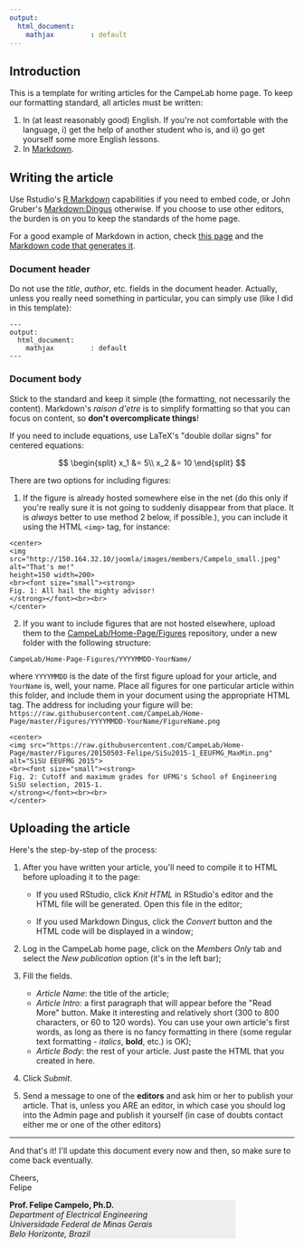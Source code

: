 ```yaml
---
output:
  html_document:
    mathjax         : default
---
```


## Introduction
This is a template for writing articles for the CampeLab home page. To keep our formatting standard, all articles must be written:

1. In (at least reasonably good) English. If you're not comfortable with the language, i) get the help of another student who is, and ii) go get yourself some more English lessons.
2. In [Markdown](http://daringfireball.net/projects/markdown/).

## Writing the article

Use Rstudio's [R Markdown](http://rmarkdown.rstudio.com) capabilities if you need to embed code, or John Gruber's [Markdown:Dingus](http://daringfireball.net/projects/markdown/dingus) otherwise. If you choose to use other editors, the burden is on you to keep the standards of the home page.

For a good example of Markdown in action, check [this page](http://daringfireball.net/projects/markdown/syntax) and the [Markdown code that generates it](http://daringfireball.net/projects/markdown/syntax.text).

### Document header
Do not use the _title_, _author_, etc. fields in the document header. Actually, unless you really need something in particular, you can simply use (like I did in this template):

```
---
output:
  html_document:
    mathjax         : default
---
```

### Document body
Stick to the standard and keep it simple (the formatting, not necessarily the content). Markdown's _raison d'etre_ is to simplify formatting so that you can focus on content, so __don't overcomplicate things__! 

If you need to include equations, use LaTeX's "double dollar signs" for centered equations:

$$
\begin{split}
x_1 &= 5\\
x_2 &= 10
\end{split}
$$

There are two options for including figures:

1. If the figure is already hosted somewhere else in the net (do this only if you're really sure it is not going to suddenly disappear from that place. It is *always* better to use method 2 below, if possible.), you can include it using the HTML `<img>` tag, for instance:

```
<center>
<img src="http://150.164.32.10/joomla/images/members/Campelo_small.jpeg" alt="That's me!" 
height=150 width=200>
<br><font size="small"><strong>
Fig. 1: All hail the mighty advisor!
</strong></font><br><br>
</center>
```

2. If you want to include figures that are not hosted elsewhere, upload them to the [CampeLab/Home-Page/Figures](https://github.com/CampeLab/Home-Page/tree/master/Figures) repository, under a new folder with the following structure:

`CampeLab/Home-Page-Figures/YYYYMMDD-YourName/`

where `YYYYMMDD` is the date of the first figure upload for your article, and `YourName` is, well, your name. Place all figures for one particular article within this folder, and include them in your document using the appropriate HTML tag. The address for including your figure will be:  
`https://raw.githubusercontent.com/CampeLab/Home-Page/master/Figures/YYYYMMDD-YourName/FigureName.png`

```
<center>
<img src="https://raw.githubusercontent.com/CampeLab/Home-Page/master/Figures/20150503-Felipe/SiSu2015-1_EEUFMG_MaxMin.png"
alt="SiSU EEUFMG 2015">
<br><font size="small"><strong>
Fig. 2: Cutoff and maximum grades for UFMG's School of Engineering SiSU selection, 2015-1.
</strong></font><br><br>
</center>
```

## Uploading the article

Here's the step-by-step of the process:

1. After you have written your article, you'll need to compile it to HTML before uploading it to the page:

    - If you used RStudio, click _Knit HTML_ in RStudio's editor and the HTML file will be generated. Open this file in the editor;

    - If you used Markdown Dingus, click the _Convert_ button and the HTML code will be displayed in a window;

2. Log in the CampeLab home page, click on the _Members Only_ tab and select the _New publication_ option (it's in the left bar);

3. Fill the fields. 
    - _Article Name_: the title of the article;
    - _Article Intro_: a first paragraph that will appear before the "Read More" button. Make it interesting and relatively short (300 to 800 characters, or 60 to 120 words). You can use your own article's first words, as long as there is no fancy formatting in there (some regular text formatting - _italics_, __bold__, etc.) is OK);
    - _Article Body_: the rest of your article. Just paste the HTML that you created in here. 

4. Click _Submit_.

5. Send a message to one of the __editors__ and ask him or her to publish your article. That is, unless you ARE an editor, in which case you should log into the Admin page and publish it yourself (in case of doubts contact either me or one of the other editors)

***
And that's it! I'll update this document every now and then, so make sure to come back eventually.

Cheers,  
Felipe

<div style="background-color:#eeeeee; width:400px">
<strong>Prof. Felipe Campelo, Ph.D.</strong><br/>
<i>Department of Electrical Engineering<br/>
Universidade Federal de Minas Gerais<br/>
Belo Horizonte, Brazil</i>
</div>
